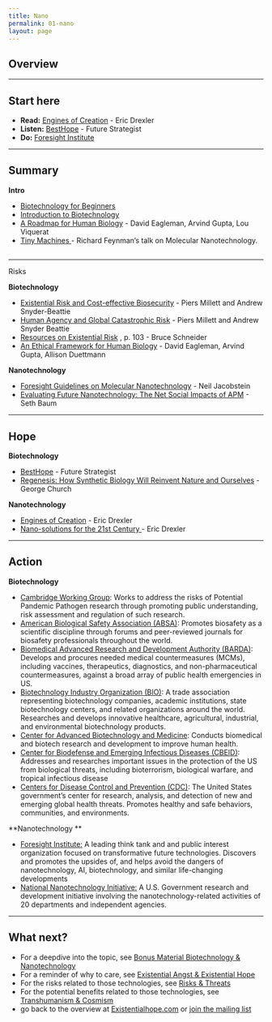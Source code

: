 ```yaml
---
title: Nano
permalink: 01-nano
layout: page
---
```


## Overview



---



## Start here



*   **Read:** [Engines of Creation](http://xaonon.dyndns.org/misc/engines_of_creation.pdf) - Eric Drexler
*   **Listen:** [BestHope](https://player.fm/series/future-strategist/besthope) - Future Strategist
*   **Do:** [Foresight Institute](https://foresight.org/)



---



## Summary 

**Intro**



*   [Biotechnology for Beginners](https://www.amazon.com/Biotechnology-Beginners-Reinhard-Renneberg/dp/0123735815/ref=sr_1_1?s=books&ie=UTF8&qid=1399748684&sr=1-1&keywords=biotechnology)
*   [Introduction to Biotechnology](https://www.amazon.com/Introduction-Biotechnology-3rd-William-Thieman/dp/0321766113/ref=sr_1_2?s=books&ie=UTF8&qid=1399748684&sr=1-2&keywords=biotechnology)
*   [A Roadmap for Human Biology](https://www.youtube.com/watch?v=Mlficse9JlA) - David Eagleman, Arvind Gupta, Lou Viquerat
*   [Tiny Machines ](https://www.youtube.com/watch?v=4eRCygdW--c)- Richard Feynman’s talk on Molecular Nanotechnology.


## 

---
Risks 

**Biotechnology**



*   [Existential Risk and Cost-effective Biosecurity](http://online.liebertpub.com/doi/pdfplus/10.1089/hs.2017.0028) - Piers Millett and Andrew Snyder-Beattie
*   [Human Agency and Global Catastrophic Risk](http://online.liebertpub.com/doi/pdfplus/10.1089/hs.2017.0044) - Piers Millett and Andrew Snyder Beattie
*   [Resources on Existential Risk](https://futureoflife.org/data/documents/Existential%20Risk%20Resources%20(2015-08-24).pdf?x93895) , p. 103 - Bruce Schneider
*   [An Ethical Framework for Human Biology](https://www.youtube.com/watch?v=1SY10lFpN40) - David Eagleman, Arvind Gupta, Allison Duettmann 

**Nanotechnology**



*   [Foresight Guidelines on Molecular Nanotechnology](https://www.foresight.org/guidelines/current.html) - Neil Jacobstein
*   [Evaluating Future Nanotechnology: The Net Social Impacts of APM](https://papers.ssrn.com/sol3/papers.cfm?abstract_id=3170350) - Seth Baum



---



## Hope 

**Biotechnology**



*   [BestHope](https://player.fm/series/future-strategist/besthope) - Future Strategist
*   [Regenesis: How Synthetic Biology Will Reinvent Nature and Ourselves](https://www.youtube.com/watch?v=F3HboZ2HArw) - George Church 

**Nanotechnology**



*   [Engines of Creation](http://xaonon.dyndns.org/misc/engines_of_creation.pdf) - Eric Drexler
*   [Nano-solutions for the 21st Century ](http://www.oxfordmartin.ox.ac.uk/publications/view/1349)- Eric Drexler



---



## Action 

**Biotechnology**



*   [Cambridge Working Group](http://cambridgeworkinggroup.org/): Works to address the risks of Potential Pandemic Pathogen research through promoting public understanding, risk assessment and regulation of such research.
*   [American Biological Safety Association (ABSA)](http://www.absa.org/): Promotes biosafety as a scientific discipline through forums and peer-reviewed journals for biosafety professionals throughout the world.
*   [Biomedical Advanced Research and Development Authority (BARDA)](http://www.phe.gov/about/barda/pages/default.aspx): Develops and procures needed medical countermeasures (MCMs), including vaccines, therapeutics, diagnostics, and non-pharmaceutical countermeasures, against a broad array of public health emergencies in US.
*   [Biotechnology Industry Organization (BIO)](http://www.bio.org/): A trade association representing biotechnology companies, academic institutions, state biotechnology centers, and related organizations around the world. Researches and develops innovative healthcare, agricultural, industrial, and environmental biotechnology products.
*   [Center for Advanced Biotechnology and Medicine](http://www3.cabm.rutgers.edu/home.php): Conducts biomedical and biotech research and development to improve human health.
*   [Center for Biodefense and Emerging Infectious Diseases (CBEID)](http://www.utmb.edu/CBEID/index.html): Addresses and researches important issues in the protection of the US from biological threats, including bioterrorism, biological warfare, and tropical infectious disease
*   [Centers for Disease Control and Prevention (CDC)](http://www.cdc.gov/): The United States government’s center for research, analysis, and detection of new and emerging global health threats. Promotes healthy and safe behaviors, communities, and environments.

**Nanotechnology **



*   [Foresight Institute:](https://foresight.org/) A leading think tank and and public interest organization focused on transformative future technologies. Discovers and promotes the upsides of, and helps avoid the dangers of nanotechnology, AI, biotechnology, and similar life-changing developments
*   [National Nanotechnology Initiative:](https://www.nano.gov/) A U.S. Government research and development initiative involving the nanotechnology-related activities of 20 departments and independent agencies.



---



## What next? 



*   For a deepdive into the topic, see [Bonus Material Biotechnology & Nanotechnology ](https://docs.google.com/document/d/1r-zloMKkmMF0JdlmxoRfOVZetvg2v3Bg_xfQLdZB5T8/edit#)
*   For a reminder of why to care, see [Existential Angst & Existential Hope](https://docs.google.com/document/d/1R_8EILI3OSVijlavnafaM9nYIyv977SZVJDDDfsXk6M/edit)
*   For the risks related to those technologies, see [Risks & Threats](https://docs.google.com/document/d/10DhORpdeoLHdygISziFIhZZxLVdwjxT_xFXcQtGDFQ4/edit#)
*   For the potential benefits related to those technologies, see [Transhumanism & Cosmism](https://docs.google.com/document/d/1fU9Ou9ClD_4AyJ2b41OIl0-3SRdjTO7igU1PLWr6-Vs/edit#heading=h.ppk68vmozou)
*   go back to the overview at [Existentialhope.com](https://www.existentialhope.com/) or [join the mailing list](https://docs.google.com/forms/d/e/1FAIpQLSfn8JG1uGXDZyKIthvWs_di6kFJJvMa0Py7rky7gguTZhEz4g/viewform) 
